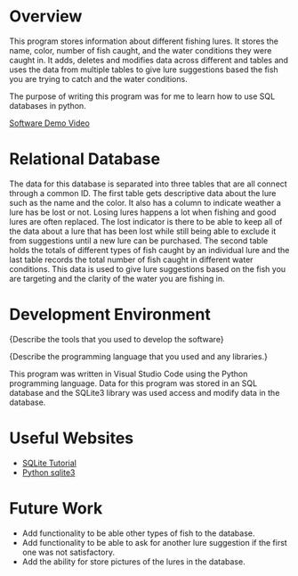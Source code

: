 # Overview

This program stores information about different fishing lures. It stores the name, color, number of fish caught, and the water conditions they were caught in. It adds, deletes and modifies data across different and tables and uses the data from multiple tables to give lure suggestions based the fish you are trying to catch and the water conditions. 

The purpose of writing this program was for me to learn how to use SQL databases in python. 


[Software Demo Video](https://youtu.be/XGwyf5e47Ek)

# Relational Database

The data for this database is separated into three tables that are all connect through a common ID. The first table gets descriptive data about the lure such as the name and the color. It also has a column to indicate weather a lure has be lost or not. Losing lures happens a lot when fishing and good lures are often replaced. The lost indicator is there to be able to keep all of the data about a lure that has been lost while still being able to exclude it from suggestions until a new lure can be purchased. The second table holds the totals of different types of fish caught by an individual lure and the last table records the total number of fish caught in different water conditions. This data is used to give lure suggestions based on the fish you are targeting and the clarity of the water you are fishing in.

# Development Environment

{Describe the tools that you used to develop the software}

{Describe the programming language that you used and any libraries.}

This program was written in Visual Studio Code using the Python programming language.
Data for this program was stored in an SQL database and the SQLite3 library was used access and modify data in the database.

# Useful Websites

- [SQLite Tutorial](https://www.sqlitetutorial.net/)
- [Python sqlite3](https://docs.python.org/3.8/library/sqlite3.html)

# Future Work

- Add functionality to be able other types of fish to the database.
- Add functionality to be able to ask for another lure suggestion if the first one was not satisfactory.
- Add the ability for store pictures of the lures in the database.
